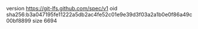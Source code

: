 version https://git-lfs.github.com/spec/v1
oid sha256:b3a047195fe11222a5db2ac4fe52c01e9e39d3f03a2a1b0e0f86a49c00bf8899
size 6694
